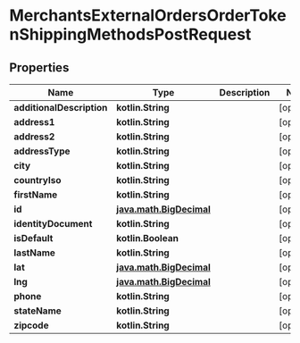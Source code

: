 
# MerchantsExternalOrdersOrderTokenShippingMethodsPostRequest

## Properties
Name | Type | Description | Notes
------------ | ------------- | ------------- | -------------
**additionalDescription** | **kotlin.String** |  |  [optional]
**address1** | **kotlin.String** |  |  [optional]
**address2** | **kotlin.String** |  |  [optional]
**addressType** | **kotlin.String** |  |  [optional]
**city** | **kotlin.String** |  |  [optional]
**countryIso** | **kotlin.String** |  |  [optional]
**firstName** | **kotlin.String** |  |  [optional]
**id** | [**java.math.BigDecimal**](java.math.BigDecimal.md) |  |  [optional]
**identityDocument** | **kotlin.String** |  |  [optional]
**isDefault** | **kotlin.Boolean** |  |  [optional]
**lastName** | **kotlin.String** |  |  [optional]
**lat** | [**java.math.BigDecimal**](java.math.BigDecimal.md) |  |  [optional]
**lng** | [**java.math.BigDecimal**](java.math.BigDecimal.md) |  |  [optional]
**phone** | **kotlin.String** |  |  [optional]
**stateName** | **kotlin.String** |  |  [optional]
**zipcode** | **kotlin.String** |  |  [optional]



